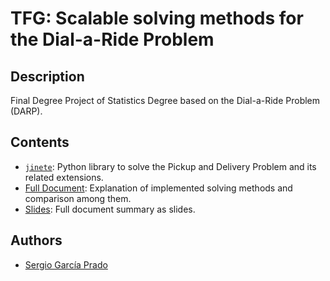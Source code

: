 # TFG: Scalable solving methods for the Dial-a-Ride Problem

## Description

Final Degree Project of Statistics Degree based on the Dial-a-Ride Problem (DARP).

## Contents

* [`jinete`](https://github.com/garciparedes/jinete): Python library to solve the Pickup and Delivery Problem and its related extensions.
* [Full Document](document.pdf): Explanation of implemented solving methods and comparison among them.
* [Slides](slides.pdf): Full document summary as slides.

## Authors
* [Sergio García Prado](https://garciparedes.me)
